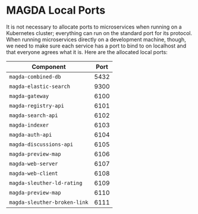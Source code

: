 # MAGDA Local Ports

It is not necessary to allocate ports to microservices when running on a Kubernetes cluster; everything can run on the standard port for its protocol.  When running microservices directly on a development machine, though, we need to make sure each service has a port to bind to on localhost and that everyone agrees what it is.  Here are the allocated local ports:

| Component | Port |
| --------- | ---- |
| `magda-combined-db` | 5432 |
| `magda-elastic-search` | 9300 |
| `magda-gateway` | 6100 |
| `magda-registry-api` | 6101 |
| `magda-search-api` | 6102 |
| `magda-indexer` | 6103 |
| `magda-auth-api` | 6104 |
| `magda-discussions-api` | 6105 |
| `magda-preview-map` | 6106 |
| `magda-web-server` | 6107 |
| `magda-web-client` | 6108 |
| `magda-sleuther-ld-rating` | 6109 |
| `magda-preview-map` | 6110 |
| `magda-sleuther-broken-link` | 6111 |
